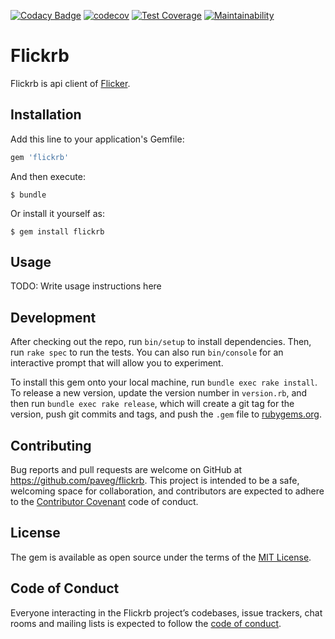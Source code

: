 [![Codacy Badge](https://api.codacy.com/project/badge/Grade/c70f4731a14b4593b86cc7c85c7ee740)](https://app.codacy.com/app/paveg/Flickrb?utm_source=github.com&utm_medium=referral&utm_content=paveg/Flickrb&utm_campaign=badger)
[![codecov](https://codecov.io/gh/paveg/Flickrb/branch/master/graph/badge.svg)](https://codecov.io/gh/paveg/Flickrb)
[![Test Coverage](https://api.codeclimate.com/v1/badges/4c2650addf8e32680290/test_coverage)](https://codeclimate.com/github/paveg/Flickrb/test_coverage)
[![Maintainability](https://api.codeclimate.com/v1/badges/4c2650addf8e32680290/maintainability)](https://codeclimate.com/github/paveg/Flickrb/maintainability)

# Flickrb

Flickrb is api client of [Flicker](https://www.flickr.com/).

## Installation

Add this line to your application's Gemfile:

```ruby
gem 'flickrb'
```

And then execute:

    $ bundle

Or install it yourself as:

    $ gem install flickrb

## Usage

TODO: Write usage instructions here

## Development

After checking out the repo, run `bin/setup` to install dependencies. Then, run `rake spec` to run the tests. You can also run `bin/console` for an interactive prompt that will allow you to experiment.

To install this gem onto your local machine, run `bundle exec rake install`. To release a new version, update the version number in `version.rb`, and then run `bundle exec rake release`, which will create a git tag for the version, push git commits and tags, and push the `.gem` file to [rubygems.org](https://rubygems.org).

## Contributing

Bug reports and pull requests are welcome on GitHub at https://github.com/paveg/flickrb. This project is intended to be a safe, welcoming space for collaboration, and contributors are expected to adhere to the [Contributor Covenant](http://contributor-covenant.org) code of conduct.

## License

The gem is available as open source under the terms of the [MIT License](https://opensource.org/licenses/MIT).

## Code of Conduct

Everyone interacting in the Flickrb project’s codebases, issue trackers, chat rooms and mailing lists is expected to follow the [code of conduct](https://github.com/[USERNAME]/flickrb/blob/master/CODE_OF_CONDUCT.md).
